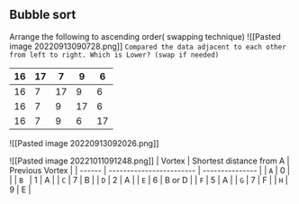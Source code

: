 ## Bubble sort
Arrange the following to ascending order( swapping technique)
![[Pasted image 20220913090728.png]]
`Compared the data adjacent to each other from left to right. Which is Lower? (swap if needed)`


| 16   | 17   | 7   | 9  | 6  |
| --- | --- | --- | --- | --- |
| 16   | 7   | 17   | 9   | 6   |
| 16   | 7   | 9   | 17   | 6   |
|  16   |  7    |  9   |   6  |  17   |

![[Pasted image 20220913092026.png]]

![[Pasted image 20221011091248.png]]
| Vortex | Shortest distance from A | Previous Vortex |
| ------ | ------------------------ | --------------- |
| `A`      | 0                        |                 |
| `B `     | 1                        | A               |
| `C`      | 7                        | B               |
| `D`      | 2                        | A               |
| `E`      | 6                        | B or D          |
| `F`      | 5                        | A               |
| `G`      | 7                        | F               |
| `H`       |    9                      |    E             |
